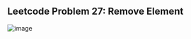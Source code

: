 ## Leetcode Problem 27: Remove Element
![image](https://github.com/Gobinda-A/Leetcode_100_DSA_Challenge/assets/75726641/86ca8fe2-9c57-450e-9496-f4aecbbe1cee)
